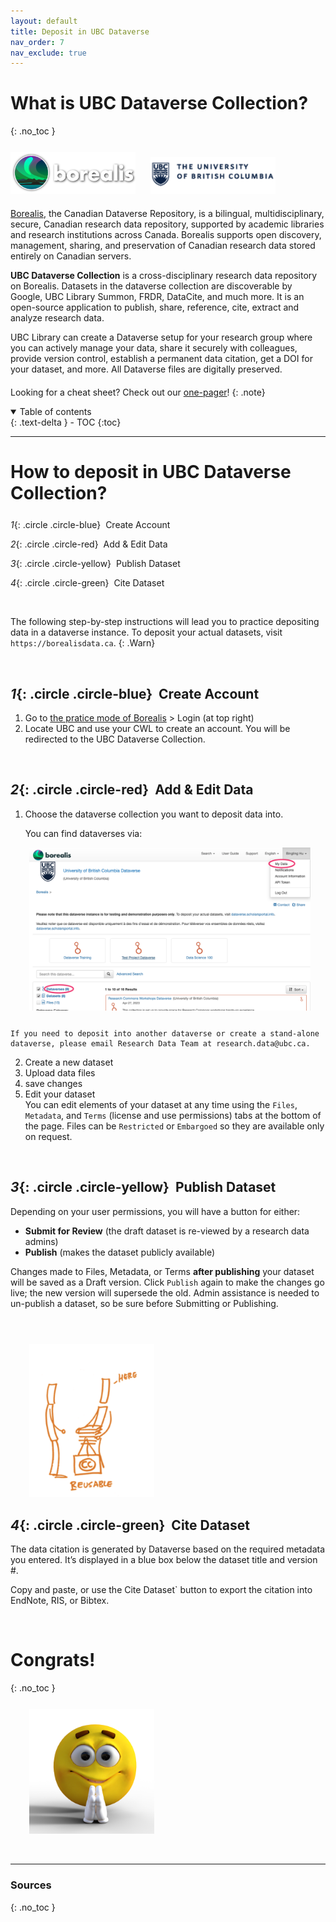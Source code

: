 ```yaml
---
layout: default
title: Deposit in UBC Dataverse
nav_order: 7
nav_exclude: true
---
```


# What is UBC Dataverse Collection?
{: .no_toc }

<p style="margin-top:25px">
<img src="figures/borealis-logo.png" width="200"/> &nbsp;&nbsp;&nbsp;&nbsp; <img src="figures/ubc-logo.png" width="200"/>
</p> 

<p style="margin-top:20px"></p>

<a href="https://borealisdata.ca" target="_blank">Borealis</a>, the Canadian Dataverse Repository, is a bilingual, multidisciplinary, secure, Canadian research data repository, supported by academic libraries and research institutions across Canada. Borealis supports open discovery, management, sharing, and preservation of Canadian research data stored entirely on Canadian servers. 



<b>UBC Dataverse Collection</b> is a cross-disciplinary research data repository on Borealis. Datasets in the dataverse collection are discoverable by Google, UBC Library Summon, FRDR, DataCite, and much more. It is an open-source application to publish, share, reference, cite, extract and analyze research data. 

UBC Library can create a Dataverse setup for your research group where you can actively manage your data, share it securely with colleagues, provide version control, establish a permanent data citation, get a DOI for your dataset, and more. All Dataverse files are digitally preserved.

<p style="margin-bottom: 20px"></p>

Looking for a cheat sheet? Check out our <a href="https://osf.io/sczv5" target="_blank">one-pager</a>!
{: .note}


<details open markdown="block">
  <summary>
    Table of contents
  </summary>
  {: .text-delta }
 - TOC
{:toc}
</details>

---

# How to deposit in UBC Dataverse Collection?

<p style="margin-bottom: 25px"></p>

*1*{: .circle .circle-blue} &nbsp;Create Account

*2*{: .circle .circle-red} &nbsp;Add & Edit Data

*3*{: .circle .circle-yellow} &nbsp;Publish Dataset

*4*{: .circle .circle-green} &nbsp;Cite Dataset

<br>

The following step-by-step instructions will lead you to practice depositing data in a dataverse instance. To deposit your actual datasets,  visit `https://borealisdata.ca`.
{: .Warn}

<br>

## *1*{: .circle .circle-blue} &nbsp;Create Account


1. Go to <a href="https://demo.borealisdata.ca/dataverse/ubc" target="_blank">the pratice mode of Borealis</a> > Login (at top right)
2. Locate UBC and use your CWL to create an account. You will be redirected to the UBC Dataverse Collection.

<br>

## *2*{: .circle .circle-red} &nbsp;Add & Edit Data

1. Choose the dataverse collection you want to deposit data into. 

    You can find dataverses via: 
<p style="margin-bottom:25px; margin-left:30px">
<img src="figures/borealis-find-dataverse.png" width="450"/></p>

    If you need to deposit into another dataverse or create a stand-alone dataverse, please email Research Data Team at research.data@ubc.ca.


2. Create a new dataset
3. Upload data files
4. save changes
5. Edit your dataset  
You can edit elements of your dataset at any time using the `Files`, `Metadata`, and `Terms` (license and use permissions) tabs at the bottom of the page. 
Files can be `Restricted` or `Embargoed` so they are available only on request.


<br>


## *3*{: .circle .circle-yellow} &nbsp;Publish Dataset

Depending on your user permissions, you will have a button for either:
- **Submit for Review** (the draft dataset is re-viewed by a research data admins)
- **Publish** (makes the dataset publicly available)

Changes made to Files, Metadata, or Terms **after publishing** your dataset will be saved as a Draft version. Click `Publish` again to make the changes go live; the new version will supersede the old. Admin assistance is needed to un-publish a dataset, so be sure before Submitting or Publishing.


<br>

<p style="margin-top:25px;margin-left:30px">
<img src="figures/reusable.png" width="200"/> 
</p> 

## *4*{: .circle .circle-green} &nbsp;Cite Dataset

The data citation is generated by Dataverse based on the required metadata you entered. It’s displayed in a blue box below the dataset title and version #. 

Copy and paste, or use the Cite Dataset` button to export the citation into EndNote, RIS, or Bibtex.

<br>

# Congrats!
{: .no_toc }

<p style="margin-top:25px;margin-left:30px">
<img src="figures/smily-face.png" width="200"/>
</p>
  


<br>

---


### Sources
{: .no_toc }
